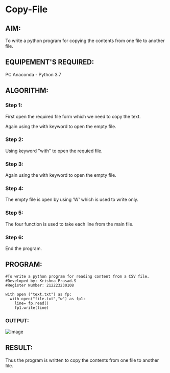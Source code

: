 # Copy-File
## AIM:
To write a python program for copying the contents from one file to another file.
## EQUIPEMENT'S REQUIRED: 
PC
Anaconda - Python 3.7
## ALGORITHM: 
### Step 1:
First open the required file form which we need to copy the text.

Again using the with keyword to open the empty file.

### Step 2:
Using keyword "with" to open the requied file.
 
### Step 3: 
Again using the with keyword to open the empty file.

### Step 4:  
The empty file is open by using 'W' which is used to write only.

### Step 5: 
The four function is used to take each line from the main file.

### Step 6: 
End the program.

## PROGRAM:
```
#To write a python program for reading content from a CSV file.
#Developed by: Krishna Prasad.S
#Register Number: 212223230108
```
```
with open ("text.txt") as fp:
  with open("file.txt","w") as fp1:
    line= fp.read()
    fp1.write(line)
```

### OUTPUT:
![image](https://github.com/KrishnaPrasad148/Copy-File/assets/147332763/85d3a65c-ec03-4de9-8a0c-3a18f49acbf0)




## RESULT:
Thus the program is written to copy the contents from one file to another file.
